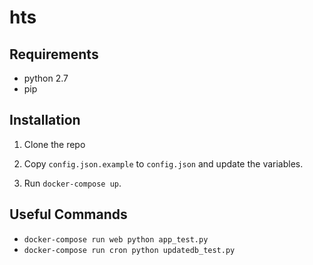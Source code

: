 # hts

## Requirements

* python 2.7
* pip

## Installation

1. Clone the repo

2. Copy `config.json.example` to `config.json` and update the variables.

3. Run `docker-compose up`.

## Useful Commands
* `docker-compose run web python app_test.py`
* `docker-compose run cron python updatedb_test.py`
